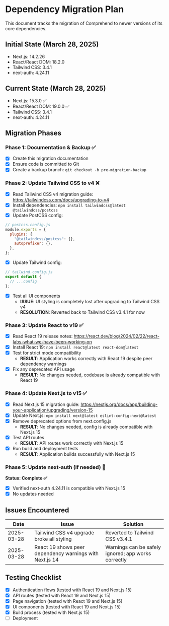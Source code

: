 # Dependency Migration Plan

This document tracks the migration of Comprehend to newer versions of its core dependencies.

## Initial State (March 28, 2025)

- Next.js: 14.2.26
- React/React DOM: 18.2.0
- Tailwind CSS: 3.4.1
- next-auth: 4.24.11

## Current State (March 28, 2025)

- Next.js: 15.3.0 ✅
- React/React DOM: 19.0.0 ✅
- Tailwind CSS: 3.4.1
- next-auth: 4.24.11

## Migration Phases

### Phase 1: Documentation & Backup ✅

- [x] Create this migration documentation
- [x] Ensure code is committed to Git
- [x] Create a backup branch: `git checkout -b pre-migration-backup`

### Phase 2: Update Tailwind CSS to v4 ❌

- [x] Read Tailwind CSS v4 migration guide: https://tailwindcss.com/docs/upgrading-to-v4
- [x] Install dependencies: `npm install tailwindcss@latest @tailwindcss/postcss`
- [x] Update PostCSS config:

```js
// postcss.config.js
module.exports = {
  plugins: {
    "@tailwindcss/postcss": {},
    autoprefixer: {},
  },
};
```

- [x] Update Tailwind config:

```js
// tailwind.config.js
export default {
  // ...config
};
```

- [x] Test all UI components
  - **ISSUE**: UI styling is completely lost after upgrading to Tailwind CSS v4
  - **RESOLUTION**: Reverted back to Tailwind CSS v3.4.1 for now

### Phase 3: Update React to v19 ✅

- [x] Read React 19 release notes: https://react.dev/blog/2024/02/22/react-labs-what-we-have-been-working-on
- [x] Install React 19: `npm install react@latest react-dom@latest`
- [x] Test for strict mode compatibility
  - **RESULT**: Application works correctly with React 19 despite peer dependency warnings
- [x] Fix any deprecated API usage
  - **RESULT**: No changes needed, codebase is already compatible with React 19

### Phase 4: Update Next.js to v15 ✅

- [x] Read Next.js 15 migration guide: https://nextjs.org/docs/app/building-your-application/upgrading/version-15
- [x] Update Next.js: `npm install next@latest eslint-config-next@latest`
- [x] Remove deprecated options from next.config.js
  - **RESULT**: No changes needed, config is already compatible with Next.js 15
- [x] Test API routes
  - **RESULT**: API routes work correctly with Next.js 15
- [x] Run build and deployment tests
  - **RESULT**: Application builds successfully with Next.js 15

### Phase 5: Update next-auth (if needed) 🔄

**Status: Complete ✅**

- [x] Verified next-auth 4.24.11 is compatible with Next.js 15
- [x] No updates needed

## Issues Encountered

| Date       | Issue                                                   | Solution                                            |
| ---------- | ------------------------------------------------------- | --------------------------------------------------- |
| 2025-03-28 | Tailwind CSS v4 upgrade broke all styling               | Reverted to Tailwind CSS v3.4.1                     |
| 2025-03-28 | React 19 shows peer dependency warnings with Next.js 14 | Warnings can be safely ignored; app works correctly |

## Testing Checklist

- [x] Authentication flows (tested with React 19 and Next.js 15)
- [x] API routes (tested with React 19 and Next.js 15)
- [x] Page navigation (tested with React 19 and Next.js 15)
- [x] UI components (tested with React 19 and Next.js 15)
- [x] Build process (tested with Next.js 15)
- [ ] Deployment
